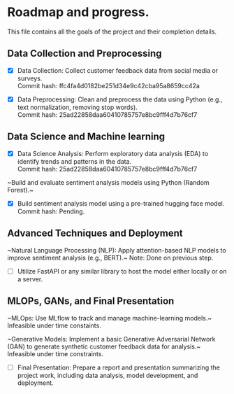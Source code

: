 # Roadmap and progress.
This file contains all the goals of the project and their completion details.

## Data Collection and Preprocessing
- [x] Data Collection: Collect customer feedback data from social media or surveys.  
Commit hash: ffc4fa4d0182be251d34e9c42cba95a8659cc42a

- [x] Data Preprocessing: Clean and preprocess the data using Python (e.g., text normalization, removing stop words).  
Commit hash: 25ad22858daa60410785757e8bc9fff4d7b76cf7

## Data Science and Machine learning
- [x] Data Science Analysis: Perform exploratory data analysis (EDA) to identify trends and patterns in the data.  
Commit hash: 25ad22858daa60410785757e8bc9fff4d7b76cf7

~Build and evaluate sentiment analysis models using Python (Random Forest).~
- [x] Build sentiment analysis model using a pre-trained hugging face model.
Commit hash: Pending.

## Advanced Techniques and Deployment
~Natural Language Processing (NLP): Apply attention-based NLP models to improve sentiment analysis (e.g., BERT).~
Note: Done on previous step.

- [ ] Utilize FastAPI or any similar library to host the model either locally or on a server.

## MLOPs, GANs, and Final Presentation
~MLOps: Use MLflow to track and manage machine-learning models.~
Infeasible under time constaints.

~Generative Models: Implement a basic Generative Adversarial Network (GAN) to generate synthetic customer feedback data for analysis.~
Infeasible under time constraints.

- [ ] Final Presentation: Prepare a report and presentation summarizing the project work, including data analysis, model development, and deployment.
